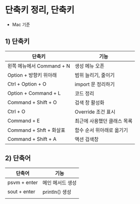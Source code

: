 # 단축키 정리, 단축키
- Mac 기준

## 1) 단축키
| 단축키                  | 기능              |
| -------------------- | --------------- |
| 왼쪽 메뉴에서 Command + N  | 생성 메뉴 오픈        |
| Option + 방향키 위아래     | 범위 늘리기, 줄이기     |
| Ctrl + Option + O    | import 문 정리하기   |
| Option + Command + L | 코드 정리           |
| Command + Shift + O  | 검색 창 활성화        |
| Ctrl + O             | Override 조건 표시  |
| Command + E          | 최근에 사용했던 클래스 목록 |
| Command + Shft + 화살표 | 함수 순서 위아래로 옮기기  |
| Command + Shift + A  | 액션 검색창          |

## 2) 단축어
| 단축어          | 기능           |
| ------------ | ------------ |
| psvm + enter | 메인 메서드 생성    |
| sout + enter | println() 생성 |
|              |              |
